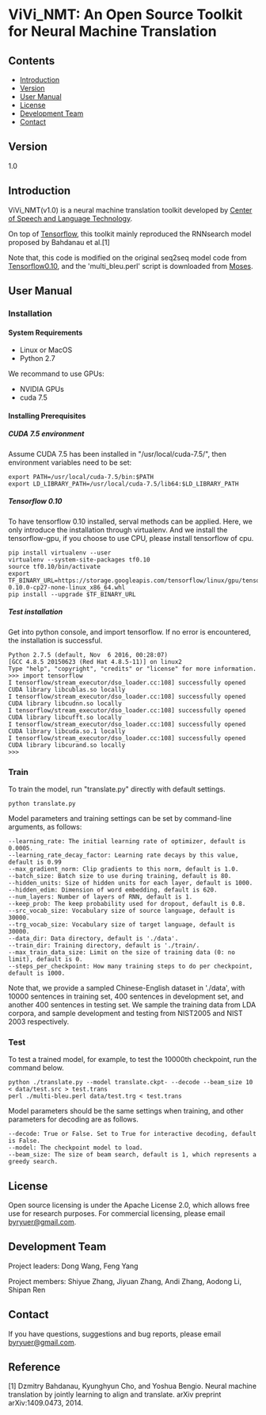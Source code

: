 # ViVi_NMT: An Open Source Toolkit for Neural Machine Translation
## Contents
* [Introduction](#introduction)
* [Version](#version)
* [User Manual](#user-manual)
* [License](#license)
* [Development Team](#development-Team)
* [Contact](#contact)

## Version
1.0

## Introduction

ViVi_NMT(v1.0) is a neural machine translation toolkit developed by [Center of Speech and Language Technology](http://cslt.riit.tsinghua.edu.cn/). 

On top of [Tensorflow]( https://www.tensorflow.org/), this toolkit mainly reproduced the RNNsearch model proposed by Bahdanau et al.[1] 

Note that, this code is modified on the original seq2seq model code from [Tensorflow0.10](https://github.com/tensorflow/tensorflow/tree/r0.10), and the 'multi_bleu.perl' script is downloaded from [Moses](https://github.com/moses-smt/mosesdecoder/tree/master/scripts/generic).


## User Manual

### Installation

#### System Requirements

* Linux or MacOS
* Python 2.7

We recommand to use GPUs:

* NVIDIA GPUs 
* cuda 7.5

#### Installing Prerequisites

##### CUDA 7.5 environment
Assume CUDA 7.5 has been installed in "/usr/local/cuda-7.5/", then environment variables need to be set:

```
export PATH=/usr/local/cuda-7.5/bin:$PATH
export LD_LIBRARY_PATH=/usr/local/cuda-7.5/lib64:$LD_LIBRARY_PATH 
```
##### Tensorflow 0.10
To have tensorflow 0.10 installed, serval methods can be applied. Here, we only introduce the installation through virtualenv. And we install the tensorflow-gpu, if you choose to use CPU, please install tensorflow of cpu.

```
pip install virtualenv --user
virtualenv --system-site-packages tf0.10  
source tf0.10/bin/activate
export TF_BINARY_URL=https://storage.googleapis.com/tensorflow/linux/gpu/tensorflow-0.10.0-cp27-none-linux_x86_64.whl
pip install --upgrade $TF_BINARY_URL
```
##### Test installation
Get into python console, and import tensorflow. If no error is encountered, the installation is successful.

```
Python 2.7.5 (default, Nov  6 2016, 00:28:07) 
[GCC 4.8.5 20150623 (Red Hat 4.8.5-11)] on linux2
Type "help", "copyright", "credits" or "license" for more information.
>>> import tensorflow 
I tensorflow/stream_executor/dso_loader.cc:108] successfully opened CUDA library libcublas.so locally
I tensorflow/stream_executor/dso_loader.cc:108] successfully opened CUDA library libcudnn.so locally
I tensorflow/stream_executor/dso_loader.cc:108] successfully opened CUDA library libcufft.so locally
I tensorflow/stream_executor/dso_loader.cc:108] successfully opened CUDA library libcuda.so.1 locally
I tensorflow/stream_executor/dso_loader.cc:108] successfully opened CUDA library libcurand.so locally
>>> 
```

### Train
To train the model, run "translate.py" directly with default settings.

```
python translate.py
```

Model parameters and training settings can be set by command-line arguments, as follows:

```
--learning_rate: The initial learning rate of optimizer, default is 0.0005.
--learning_rate_decay_factor: Learning rate decays by this value, default is 0.99
--max_gradient_norm: Clip gradients to this norm, default is 1.0.
--batch_size: Batch size to use during training, default is 80.
--hidden_units: Size of hidden units for each layer, default is 1000.
--hidden_edim: Dimension of word embedding, default is 620.
--num_layers: Number of layers of RNN, default is 1.
--keep_prob: The keep probability used for dropout, default is 0.8.
--src_vocab_size: Vocabulary size of source language, default is 30000.
--trg_vocab_size: Vocabulary size of target language, default is 30000.
--data_dir: Data directory, default is './data'. 
--train_dir: Training directory, default is './train/.
--max_train_data_size: Limit on the size of training data (0: no limit), default is 0.
--steps_per_checkpoint: How many training steps to do per checkpoint, default is 1000.
```

Note that, we provide a sampled Chinese-English dataset in './data', with 10000 sentences in training set, 
400 sentences in development set, and another 400 sentences in testing set. We sample the training data from 
LDA corpora, and sample development and testing from NIST2005 and NIST 2003 respectively.

### Test
To test a trained model, for example, to test the 10000th checkpoint, run the command below.

```
python ./translate.py --model translate.ckpt- --decode --beam_size 10 < data/test.src > test.trans
perl ./multi-bleu.perl data/test.trg < test.trans
```

Model parameters should be the same settings when training, and other parameters for decoding are as follows.

```
--decode: True or False. Set to True for interactive decoding, default is False.
--model: The checkpoint model to load.
--beam_size: The size of beam search, default is 1, which represents a greedy search.
```

##

## License
Open source licensing is under the Apache License 2.0, which allows free use for research purposes. For commercial licensing, please email byryuer@gmail.com.

## Development Team

Project leaders: Dong Wang, Feng Yang

Project members: Shiyue Zhang, Jiyuan Zhang, Andi Zhang, Aodong Li, Shipan Ren

## Contact

If you have questions, suggestions and bug reports, please email [byryuer@gmail.com](mailto:byryuer@gmail.com).

## Reference

[1] Dzmitry Bahdanau, Kyunghyun Cho, and Yoshua Bengio. Neural machine translation by jointly learning to align and translate. arXiv preprint arXiv:1409.0473, 2014.

